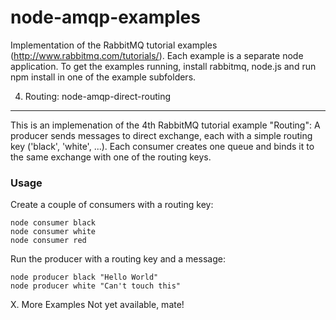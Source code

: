 node-amqp-examples
==================

Implementation of the RabbitMQ tutorial examples (http://www.rabbitmq.com/tutorials/). 
Each example is a separate node application. To get the examples running, install rabbitmq, node.js and 
run npm install in one of the example subfolders.

4. Routing: node-amqp-direct-routing
------------------------

This is an implemenation of the 4th RabbitMQ tutorial example "Routing": 
A producer sends messages to direct exchange, each with a simple routing key ('black', 'white', ...). 
Each consumer creates one queue and binds it to the same exchange with one of the routing keys.

### Usage

Create a couple of consumers with a routing key:

```shell
node consumer black
node consumer white
node consumer red
```

Run the producer with a routing key and a message:

```shell
node producer black "Hello World"
node producer white "Can't touch this"
```

X. More Examples 
Not yet available, mate!
